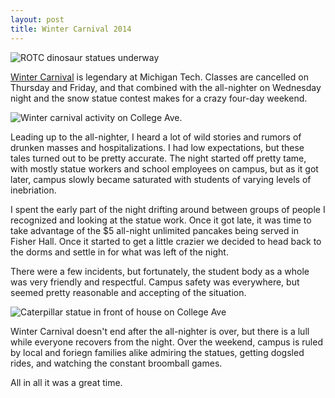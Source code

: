 ```yaml
---
layout: post
title: Winter Carnival 2014
---
```


![ROTC dinosaur statues underway](http://eoisaacs.github.io/images/2014-02-14-img1.jpg)

[Winter Carnival](http://www.mtu.edu/carnival/history/) is legendary at Michigan Tech. Classes are cancelled on Thursday and Friday, and that combined with the all-nighter on Wednesday night and the snow statue contest makes for a crazy four-day weekend.

![Winter carnival activity on College Ave.](http://eoisaacs.github.io/images/2014-02-14-img2.jpg)

Leading up to the all-nighter, I heard a lot of wild stories and rumors of drunken masses and hospitalizations. I had low expectations, but these tales turned out to be pretty accurate. The night started off pretty tame, with mostly statue workers and school employees on campus, but as it got later, campus slowly became saturated with students of varying levels of inebriation.

I spent the early part of the night drifting around between groups of people I recognized and looking at the statue work. Once it got late, it was time to take advantage of the $5 all-night unlimited pancakes being served in Fisher Hall. Once it started to get a little crazier we decided to head back to the dorms and settle in for what was left of the night.

There were a few incidents, but fortunately, the student body as a whole was very friendly and respectful. Campus safety was everywhere, but seemed pretty reasonable and accepting of the situation.

![Caterpillar statue in front of house on College Ave](http://eoisaacs.github.io/images/2014-02-14-img3.jpg)

Winter Carnival doesn't end after the all-nighter is over, but there is a lull while everyone recovers from the night. Over the weekend, campus is ruled by local and foriegn families alike admiring the statues, getting dogsled rides, and watching the constant broomball games.

All in all it was a great time.

